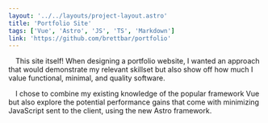 ```yaml
---
layout: '../../layouts/project-layout.astro'
title: 'Portfolio Site'
tags: ['Vue', 'Astro', 'JS', 'TS', 'Markdown']
link: 'https://github.com/brettbar/portfolio'
---
```


&emsp;This site itself! When designing a portfolio website, I wanted an approach that
would demonstrate my relevant skillset but also show off how much I value
functional, minimal, and quality software. 

&emsp;I chose to combine my existing
knowledge of the popular framework Vue but also explore the potential
performance gains that come with minimizing JavaScript sent to the client,
using the new Astro framework.


